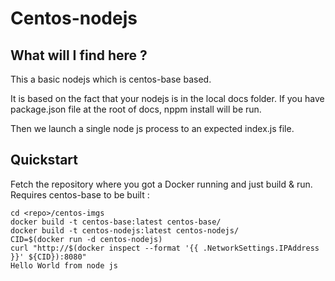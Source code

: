 Centos-nodejs
=============

What will I find here ?
-----------------------

This a basic nodejs which is centos-base based. 

It is based on the fact that your nodejs is in the local docs folder.
If you have package.json file at the root of docs, nppm install will be run.

Then we launch a single node js process to an expected index.js file.

Quickstart
----------

Fetch the repository where you got a Docker running and just build & run. Requires centos-base to be built :

```
cd <repo>/centos-imgs
docker build -t centos-base:latest centos-base/
docker build -t centos-nodejs:latest centos-nodejs/
CID=$(docker run -d centos-nodejs)
curl "http://$(docker inspect --format '{{ .NetworkSettings.IPAddress }}' ${CID}):8080"
Hello World from node js
```
